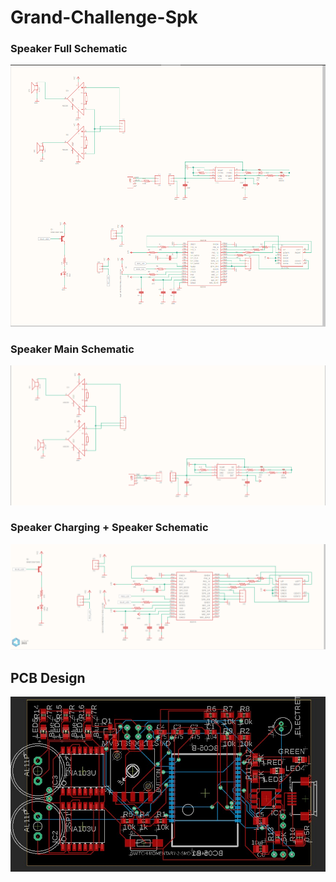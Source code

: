 # Grand-Challenge-Spk
### Speaker Full Schematic
<img src="./fullspeaker.png"></img>
### Speaker Main Schematic
<img src="./topspeaker.png"></img>
### Speaker Charging + Speaker Schematic
<img src="./lower speaker.png"></img>

## PCB Design 
<img src="./pcbspeaker.jpeg"></img>
